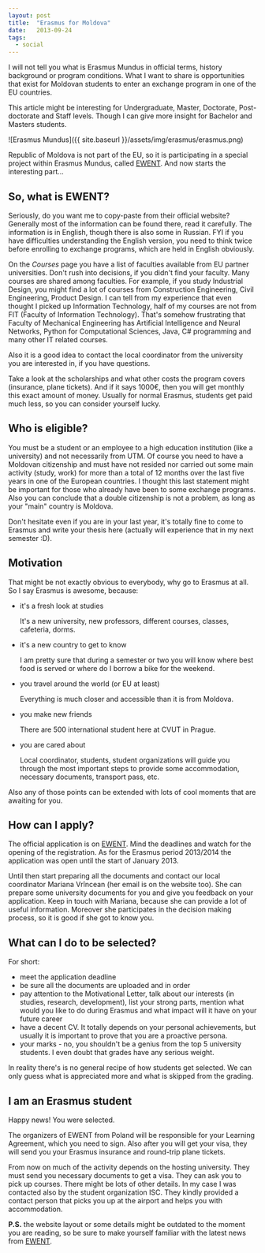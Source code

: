 ```yaml
---
layout: post
title:  "Erasmus for Moldova"
date:   2013-09-24
tags:
  - social
---
```



I will not tell you what is Erasmus Mundus in official terms, history background
or program conditions. What I want to share is opportunities that exist for Moldovan
students to enter an exchange program in one of the EU countries.

This article might be interesting for Undergraduate, Master, Doctorate, Post-doctorate
and Staff levels. Though I can give more insight for Bachelor and Masters
students.

![Erasmus Mundus]({{ site.baseurl }}/assets/img/erasmus/erasmus.png)

Republic of Moldova is not part of the EU, so it is participating in a special
project within Erasmus Mundus, called [EWENT](http://ewent.meil.pw.edu.pl/). And
now starts the interesting part...

## So, what is EWENT?

Seriously, do you want me to copy-paste from their official website? Generally
most of the information can be found there, read it carefully. The information
is in English, though there is also some in Russian. FYI if you have difficulties
understanding the English version, you need to think twice before enrolling to
exchange programs, which are held in English obviously.

On the *Courses* page you have a list of faculties available from EU partner
universities. Don't rush into decisions, if you didn't find your faculty.
Many courses are shared among faculties. For example, if you study Industrial Design,
you might find a lot of courses from Construction Engineering, Civil Engineering,
Product Design. I can tell from my experience that even thought I picked up Information
Technology, half of my courses are not from FIT (Faculty of Information Technology).
That's somehow frustrating that Faculty of Mechanical Engineering has Artificial
Intelligence and Neural Networks, Python for Computational Sciences, Java, C# programming
and many other IT related courses.

Also it is a good idea to contact the local coordinator from the university you
are interested in, if you have questions.

Take a look at the scholarships and what other costs the program covers (insurance,
plane tickets). And if it says 1000€, then you will get monthly this exact amount
of money. Usually for normal Erasmus, students get paid much less, so you can
consider yourself lucky.

## Who is eligible?

You must be a student or an employee to a high education institution (like a university)
and not necessarily from UTM. Of course you need to have a Moldovan citizenship and
must have not resided nor carried out some main activity (study, work) for more
than a total of 12 months over the last five years in one of the European countries.
I thought this last statement might be important for those who already have been
to some exchange programs. Also you can conclude that a double citizenship is not
a problem, as long as your "main" country is Moldova.

Don't hesitate even if you are in your last year, it's totally fine to come to
Erasmus and write your thesis here (actually will experience that in my next
semester :D).

## Motivation

That might be not exactly obvious to everybody, why go to Erasmus at all. So I say
Erasmus is awesome, because:

* it's a fresh look at studies

    It's a new university, new professors, different courses, classes, cafeteria,
    dorms.

* it's a new country to get to know

    I am pretty sure that during a semester or two you will know where best food
    is served or where do I borrow a bike for the weekend.

* you travel around the world (or EU at least)

    Everything is much closer and accessible than it is from Moldova.

* you make new friends

    There are 500 international student here at CVUT in Prague.

* you are cared about

    Local coordinator, students, student organizations will guide you through the
    most important steps to provide some accommodation, necessary documents, transport
    pass, etc.

Also any of those points can be extended with lots of cool moments that are awaiting
for you.

## How can I apply?

The official application is on [EWENT](http://ewent.meil.pw.edu.pl/app/). Mind
the deadlines and watch for the opening of the registration. As for the Erasmus
period 2013/2014 the application was open until the start of January 2013.

Until then start preparing all the documents and contact our local coordinator
Mariana Vrîncean (her email is on the website too). She can prepare some university
documents for you and give you feedback on your application. Keep in touch with
Mariana, because she can provide a lot of useful information. Moreover she
participates in the decision making process, so it is good if she got to know you.

## What can I do to be selected?

For short:

* meet the application deadline
* be sure all the documents are uploaded and in order
* pay attention to the Motivational Letter, talk about our interests (in studies,
  research, development), list your strong parts, mention what would you like to
  do during Erasmus and what impact will it have on your future career
* have a decent CV. It totally depends on your personal achievements, but usually
  it is important to prove that you are a proactive persona.
* your marks - no, you shouldn't be a genius from the top 5 university students.
  I even doubt that grades have any serious weight.

In reality there's is no general recipe of how students get selected. We can only
guess what is appreciated more and what is skipped from the grading.

## I am an Erasmus student

Happy news! You were selected.

The organizers of EWENT from Poland will be responsible for your Learning Agreement,
which you need to sign. Also after you will get your visa, they will send you your
Erasmus insurance and round-trip plane tickets.

From now on much of the activity depends on the hosting university. They must
send you necessary documents to get a visa. They can ask you to pick up courses.
There might be lots of other details. In my case I was contacted also
by the student organization ISC. They kindly provided a contact person that picks
you up at the airport and helps you with accommodation.

**P.S.** the website layout or some details might be outdated to the moment you are
reading, so be sure to make yourself familiar with the latest news from
[EWENT](http://ewent.meil.pw.edu.pl/).
